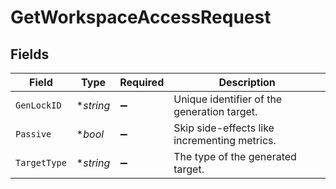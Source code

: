 # GetWorkspaceAccessRequest


## Fields

| Field                                        | Type                                         | Required                                     | Description                                  |
| -------------------------------------------- | -------------------------------------------- | -------------------------------------------- | -------------------------------------------- |
| `GenLockID`                                  | **string*                                    | :heavy_minus_sign:                           | Unique identifier of the generation target.  |
| `Passive`                                    | **bool*                                      | :heavy_minus_sign:                           | Skip side-effects like incrementing metrics. |
| `TargetType`                                 | **string*                                    | :heavy_minus_sign:                           | The type of the generated target.            |